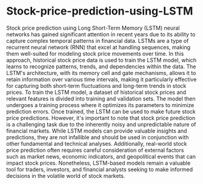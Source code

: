 # Stock-price-prediction-using-LSTM
Stock price prediction using Long Short-Term Memory (LSTM) neural networks has gained significant attention in recent years due to its ability to capture complex temporal patterns in financial data. LSTMs are a type of recurrent neural network (RNN) that excel at handling sequences, making them well-suited for modeling stock price movements over time. In this approach, historical stock price data is used to train the LSTM model, which learns to recognize patterns, trends, and dependencies within the data. The LSTM's architecture, with its memory cell and gate mechanisms, allows it to retain information over various time intervals, making it particularly effective for capturing both short-term fluctuations and long-term trends in stock prices. To train the LSTM model, a dataset of historical stock prices and relevant features is divided into training and validation sets. The model then undergoes a training process where it optimizes its parameters to minimize prediction errors. Once trained, the LSTM can be used to make future stock price predictions. However, it's important to note that stock price prediction is a challenging task due to the inherently noisy and unpredictable nature of financial markets. While LSTM models can provide valuable insights and predictions, they are not infallible and should be used in conjunction with other fundamental and technical analyses. Additionally, real-world stock price prediction often requires careful consideration of external factors such as market news, economic indicators, and geopolitical events that can impact stock prices. Nonetheless, LSTM-based models remain a valuable tool for traders, investors, and financial analysts seeking to make informed decisions in the volatile world of stock markets.
